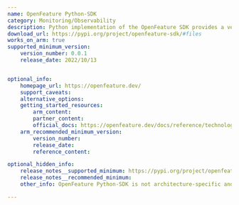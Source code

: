 ```yaml
---
name: OpenFeature Python-SDK
category: Monitoring/Observability
description: Python implementation of the OpenFeature SDK provides a vendor-agnostic, community-driven API for feature flagging.
download_url: https://pypi.org/project/openfeature-sdk/#files
works_on_arm: true
supported_minimum_version:
    version_number: 0.0.1
    release_date: 2022/10/13


optional_info:
    homepage_url: https://openfeature.dev/
    support_caveats:
    alternative_options:
    getting_started_resources:
        arm_content:
        partner_content:
        official_docs: https://openfeature.dev/docs/reference/technologies/server/python
    arm_recommended_minimum_version:
        version_number:
        release_date:
        reference_content:

optional_hidden_info:
    release_notes__supported_minimum: https://pypi.org/project/openfeature-sdk/0.0.1/#files
    release_notes__recommended_minimum:
    other_info: OpenFeature Python-SDK is not architecture-specific and any wheels are released on [PyPI](https://pypi.org/project/openfeature-sdk/).

---
```

